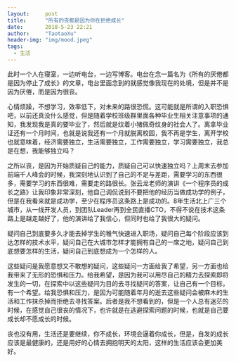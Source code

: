 ```yaml
---
layout:     post
title:      "所有的丧都是因为你在拒绝成长"
date:       2018-5-23 22:21
author:     "TaotaoXu"
header-img: "img/mood.jpeg"
tags:
  - 生活
---
```


此时一个人在寝室，一边听电台，一边写博客。电台在念一篇名为《所有的厌倦都是因为停止了成长》的文章，电台里面念到的就感觉像我现在的处境，但是并不是因为厌倦，而是因为很丧。

心情烦躁，不想学习，效率低下，对未来的路很恐慌。这可能就是所谓的入职恐惧吧，以前还真没什么感觉，但是随着学校班级群里面各种毕业生相关注意事项的通知，我发现我是真的要毕业了，然后就是纹着小猪佩奇纹身的社会人了。离拿毕业证还有一个月时间，也就是说我还有一个月就脱离校园，我不再是学生，离开学校也就意味着，经济需要独立，生活需要独立，工作需要独立，学习需要独立，我总是在想，我能够独立吗？

之所以丧，是因为开始质疑自己的能力，质疑自己可以快速独立吗？上周末去参加前端千人峰会的时候，我深刻地认识到了自己的不足与差距，需要学习的东西很多，需要学习的东西很难，需要走的路很长。张云龙老师的演讲《一个程序员的成长之路》让我印象非常深刻，他自己调侃说到不要把他的经历当做成功学的例子，但是在我看来就是成功学，至少在程序员这条路上是成功的。8年生活北上广三个城市，从一线开发人员，到团队Leader再到全民直播CTO，不得不说在技术这条路上是越走越好了，他的演讲给了我信心，但同时也给了我很大的疑问。

疑问自己到底要多久才能去掉学生的稚气快速进入职场，疑问自己每个阶段应该到达怎样的技术水平，疑问自己在大城市怎样才能拥有自己的一席之地，疑问自己到底想要怎样的生活，疑问自己到底想成为一个怎样的人。

这些疑问是我愿意想又不敢想的疑问，这些疑问一方面给我了希望，另一方面也给我带来了无形的恐惧和压力。给我希望，是因为我可以用尽自己的精力去探索即将发生的一切，在探索中以这些疑问为目的去寻找疑问的答案，让自己有一个目标，有一个希望。给我恐惧和压力，是因为可能随着年月的逝去这些疑问会被麻木的生活和工作抹杀掉而拒绝去寻找答案。后者是我不想看到的，但是一个人总有迷茫的时候，在感觉自己很丧的情况下，也许就是在逃避探索问题的时候，也就是自己要成长却不愿成长的时候。

丧也没有用，生活还是要继续，你不成长，环境会逼着你成长，但是，自发的成长应该是最健康的，还是用好的心情去拥抱明天的太阳，这样的生活应该会更加美好。
